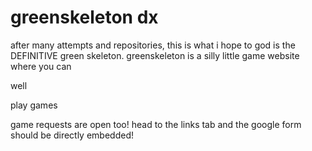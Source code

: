 # greenskeleton dx
after many attempts and repositories, this is what i hope to god is the DEFINITIVE green skeleton.
greenskeleton is a silly little game website where you can

well

play games

game requests are open too! head to the links tab and the google form should be directly embedded!


